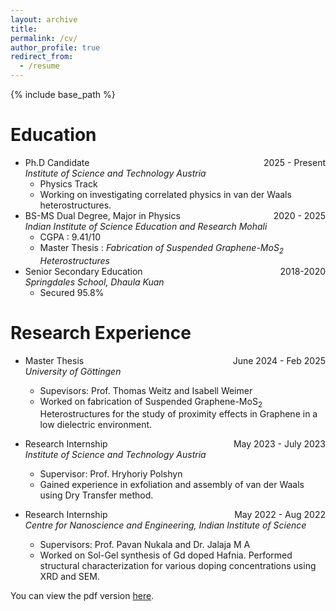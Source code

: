 ```yaml
---
layout: archive
title:
permalink: /cv/
author_profile: true
redirect_from:
  - /resume
---
```


{% include base_path %}

Education
======
* Ph.D Candidate <span style="float: right;">2025 - Present</span>    
 _Institute of Science and Technology Austria_
  * Physics Track
  * Working on investigating correlated physics in van der Waals heterostructures.
* BS-MS Dual Degree, Major in Physics <span style="float: right;">2020 - 2025</span>    
  _Indian Institute of Science Education and Research Mohali_
  * CGPA : 9.41/10
  * Master Thesis : _Fabrication of Suspended Graphene-MoS<sub>2</sub> Heterostructures_
* Senior Secondary Education <span style="float: right;">2018-2020</span>        
  _Springdales School, Dhaula Kuan_
  * Secured 95.8%

Research Experience
======
* Master Thesis <span style="float: right;">June 2024 - Feb 2025</span>    
  _University of Göttingen_
  * Supevisors: Prof. Thomas Weitz and Isabell Weimer
  * Worked on fabrication of Suspended Graphene-MoS<sub>2</sub> Heterostructures for the study of proximity effects in Graphene in a low dielectric environment. 

* Research Internship <span style="float: right;">May 2023 - July 2023</span>  
  _Institute of Science and Technology Austria_
  * Supervisor: Prof. Hryhoriy Polshyn
  * Gained experience in exfoliation and assembly of van der Waals  using Dry Transfer method.

* Research Internship <span style="float: right;">May 2022 - Aug 2022</span>  
  _Centre for Nanoscience and Engineering, Indian Institute of Science_
  * Supervisors: Prof. Pavan Nukala and Dr. Jalaja M A
  * Worked on Sol-Gel synthesis of Gd doped Hafnia. Performed structural characterization for various doping concentrations using XRD and SEM.

  
You can view the pdf version [here](https://vigneshasokan31.github.io/files/CV-Vignesh.pdf).

